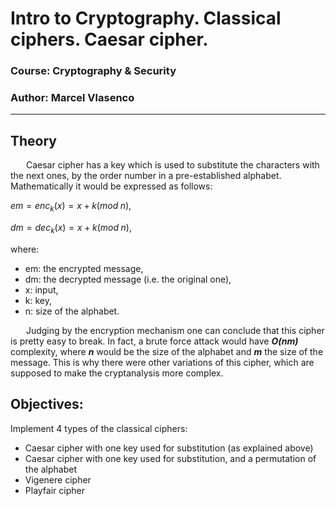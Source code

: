# Intro to Cryptography. Classical ciphers. Caesar cipher.

### Course: Cryptography & Security

### Author: Marcel Vlasenco

---

## Theory

&ensp;&ensp;&ensp; Caesar cipher has a key which is used to substitute the characters with the next ones, by the order number in a pre-established alphabet. Mathematically it would be expressed as follows:

$em = enc_{k}(x) = x + k (mod \; n),$

$dm = dec_{k}(x) = x + k (mod \; n),$

where:

- em: the encrypted message,
- dm: the decrypted message (i.e. the original one),
- x: input,
- k: key,
- n: size of the alphabet.

&ensp;&ensp;&ensp; Judging by the encryption mechanism one can conclude that this cipher is pretty easy to break. In fact, a brute force attack would have **_O(nm)_** complexity, where **_n_** would be the size of the alphabet and **_m_** the size of the message. This is why there were other variations of this cipher, which are supposed to make the cryptanalysis more complex.

## Objectives:

Implement 4 types of the classical ciphers:

- Caesar cipher with one key used for substitution (as explained above)
- Caesar cipher with one key used for substitution, and a permutation of the alphabet
- Vigenere cipher
- Playfair cipher

